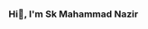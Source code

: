 ### Hi👋, I'm Sk Mahammad Nazir

<!--
**skmdnazir/skmdnazir** is a ✨ _special_ ✨ repository because its `README.md` (this file) appears on your GitHub profile.

Here are some ideas to get you started:

- 🔭 I’m currently working on ...as a B.Tech CSE student
- 🌱 I’m currently learning ...languages 
- 👯 I’m looking to collaborate on ...
- 🤔 I’m looking for help with ...
- 💬 Ask me about ...
- 📫 How to reach me: ...nazirmahammad2004@gmail.com
- 😄 Pronouns: ...
- ⚡ Fun fact: ...
-->
